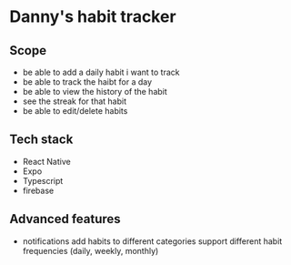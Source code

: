 # Danny's habit tracker

## Scope 

- be able to add a daily habit i want to track
- be able to track the haibt for a day
- be able to view the history of the habit 
- see the streak for that habit 
- be able to edit/delete habits 


## Tech stack 

- React Native 
- Expo 
- Typescript 
- firebase

## Advanced features 

- notifications
add habits to different categories 
support different habit frequencies (daily, weekly, monthly)